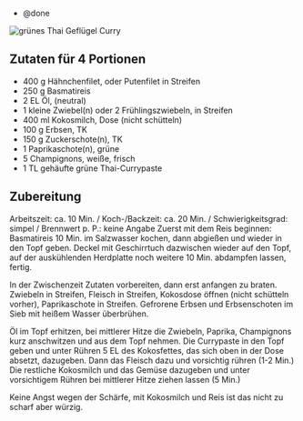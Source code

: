 - @done

![grünes Thai Geflügel Curry](http://static.chefkoch-cdn.de/ck.de/rezepte/219/219765/543518-420x280-fix-gruenes-thai-gefluegel-curry.jpg)

## Zutaten für 4 Portionen
- 400 g     Hähnchenfilet, oder Putenfilet in Streifen
- 250 g     Basmatireis
- 2 EL     Öl, (neutral)
- 1 kleine     Zwiebel(n) oder 2 Frühlingszwiebeln, in Streifen
- 400 ml     Kokosmilch, Dose (nicht schütteln)
- 100 g     Erbsen, TK
- 150 g     Zuckerschote(n), TK
- 1      Paprikaschote(n), grüne
- 5      Champignons, weiße, frisch
- 1 TL gehäufte grüne Thai-Currypaste

## Zubereitung

Arbeitszeit: ca. 10 Min. / Koch-/Backzeit: ca. 20 Min. / Schwierigkeitsgrad: simpel / Brennwert p. P.: keine Angabe
Zuerst mit dem Reis beginnen:
Basmatireis 10 Min. im Salzwasser kochen, dann abgießen und wieder in den Topf geben. Deckel mit Geschirrtuch dazwischen wieder auf den Topf, auf der auskühlenden Herdplatte noch weitere 10 Min. abdampfen lassen, fertig.

In der Zwischenzeit Zutaten vorbereiten, dann erst anfangen zu braten.
Zwiebeln in Streifen, Fleisch in Streifen, Kokosdose öffnen (nicht schütteln vorher), Paprikaschote in Streifen.
Gefrorene Erbsen und Erbsenschoten im Sieb mit heißem Wasser überbrühen.

Öl im Topf erhitzen, bei mittlerer Hitze die Zwiebeln, Paprika, Champignons kurz anschwitzen und aus dem Topf nehmen. Die Currypaste in den Topf geben und unter Rühren 5 EL des Kokosfettes, das sich oben in der Dose absetzt, dazugeben. Dann das Fleisch dazu und vorsichtig rühren (1-2 Min.)
Die restliche Kokosmilch und das Gemüse dazugeben und unter vorsichtigem Rühren bei mittlerer Hitze ziehen lassen (5 Min.)

Keine Angst wegen der Schärfe, mit Kokosmilch und Reis ist das nicht zu scharf aber würzig.
